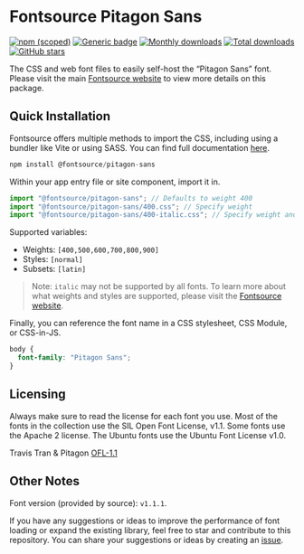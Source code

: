 # Fontsource Pitagon Sans

[![npm (scoped)](https://img.shields.io/npm/v/@fontsource/pitagon-sans?color=brightgreen)](https://www.npmjs.com/package/@fontsource/pitagon-sans) [![Generic badge](https://img.shields.io/badge/fontsource-passing-brightgreen)](https://github.com/fontsource/fontsource) [![Monthly downloads](https://badgen.net/npm/dm/@fontsource/pitagon-sans)](https://github.com/fontsource/fontsource) [![Total downloads](https://badgen.net/npm/dt/@fontsource/pitagon-sans)](https://github.com/fontsource/fontsource) [![GitHub stars](https://img.shields.io/github/stars/fontsource/fontsource.svg?style=social&label=Star)](https://github.com/fontsource/fontsource/stargazers)

The CSS and web font files to easily self-host the “Pitagon Sans” font. Please visit the main [Fontsource website](https://fontsource.org/fonts/pitagon-sans) to view more details on this package.

## Quick Installation

Fontsource offers multiple methods to import the CSS, including using a bundler like Vite or using SASS. You can find full documentation [here](https://fontsource.org/docs/getting-started/introduction).

```javascript
npm install @fontsource/pitagon-sans
```

Within your app entry file or site component, import it in.

```javascript
import "@fontsource/pitagon-sans"; // Defaults to weight 400
import "@fontsource/pitagon-sans/400.css"; // Specify weight
import "@fontsource/pitagon-sans/400-italic.css"; // Specify weight and style
```

Supported variables:
- Weights: `[400,500,600,700,800,900]`
- Styles: `[normal]`
- Subsets: `[latin]`

> Note: `italic` may not be supported by all fonts. To learn more about what weights and styles are supported, please visit the [Fontsource website](https://fontsource.org/fonts/pitagon-sans).

Finally, you can reference the font name in a CSS stylesheet, CSS Module, or CSS-in-JS.

```css
body {
  font-family: "Pitagon Sans";
}
```

## Licensing
Always make sure to read the license for each font you use. Most of the fonts in the collection use the SIL Open Font License, v1.1. Some fonts use the Apache 2 license. The Ubuntu fonts use the Ubuntu Font License v1.0.

Travis Tran & Pitagon
[OFL-1.1](https://github.com/ThePitagon/pitagon-sans/blob/main/LICENSE.md)

## Other Notes
Font version (provided by source): `v1.1.1`.

If you have any suggestions or ideas to improve the performance of font loading or expand the existing library, feel free to star and contribute to this repository. You can share your suggestions or ideas by creating an [issue](https://github.com/fontsource/fontsource/issues).